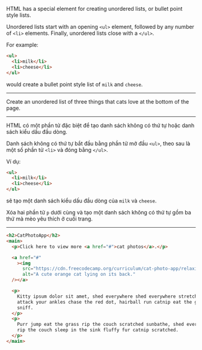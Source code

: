 HTML has a special element for creating unordered lists, or bullet point style lists.

Unordered lists start with an opening `<ul>` element, followed by any number of `<li>` elements. Finally, unordered lists close with a `</ul>`.

For example:

```html
<ul>
  <li>milk</li>
  <li>cheese</li>
</ul>
```

would create a bullet point style list of `milk` and `cheese`.

---

Create an unordered list of three things that cats love at the bottom of the page.

---

HTML có một phần tử đặc biệt để tạo danh sách không có thứ tự hoặc danh sách kiểu dấu đầu dòng.

Danh sách không có thứ tự bắt đầu bằng phần tử mở đầu `<ul>`, theo sau là một số phần tử `<li>` và đóng bằng `</ul>`.

Ví dụ:

```html
<ul>
  <li>milk</li>
  <li>cheese</li>
</ul>
```

sẽ tạo một danh sách kiểu dấu đầu dòng của `milk` và `cheese`.

Xóa hai phần tử `p` dưới cùng và tạo một danh sách không có thứ tự gồm ba thứ mà mèo yêu thích ở cuối trang.

---

```html
<h2>CatPhotoApp</h2>
<main>
  <p>Click here to view more <a href="#">cat photos</a>.</p>

  <a href="#"
    ><img
      src="https://cdn.freecodecamp.org/curriculum/cat-photo-app/relaxing-cat.jpg"
      alt="A cute orange cat lying on its back."
  /></a>

  <p>
    Kitty ipsum dolor sit amet, shed everywhere shed everywhere stretching
    attack your ankles chase the red dot, hairball run catnip eat the grass
    sniff.
  </p>
  <p>
    Purr jump eat the grass rip the couch scratched sunbathe, shed everywhere
    rip the couch sleep in the sink fluffy fur catnip scratched.
  </p>
</main>
```
